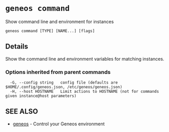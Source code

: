 # `geneos command`

Show command line and environment for instances

```text
geneos command [TYPE] [NAME...] [flags]
```

## Details

Show the command line and environment variables for matching instances.

### Options inherited from parent commands

```text
  -G, --config string   config file (defaults are $HOME/.config/geneos.json, /etc/geneos/geneos.json)
  -H, --host HOSTNAME   Limit actions to HOSTNAME (not for commands given instance@host parameters)
```

## SEE ALSO

* [geneos](geneos.md)	 - Control your Geneos environment

